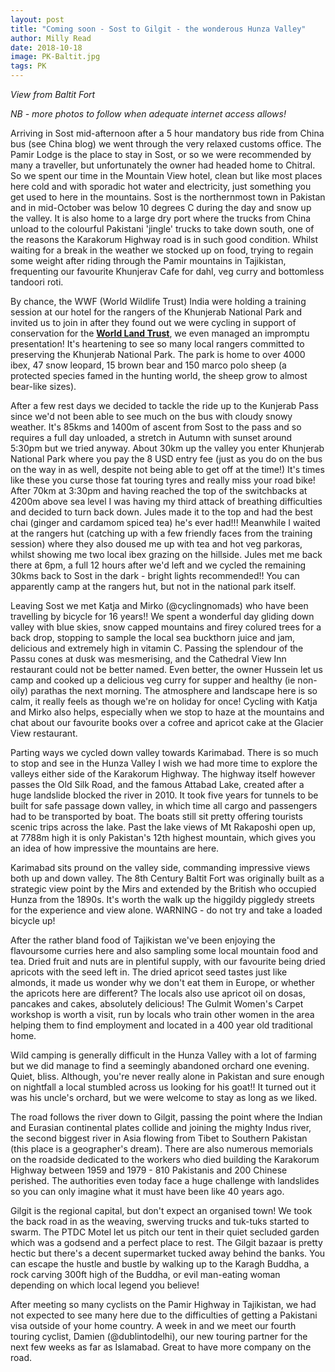 ```yaml
---
layout: post
title: "Coming soon - Sost to Gilgit - the wonderous Hunza Valley"
author: Milly Read
date: 2018-10-18
image: PK-Baltit.jpg
tags: PK
--- 
```


*View from Baltit Fort*  


*NB - more photos to follow when adequate internet access allows!*  

Arriving in Sost mid-afternoon after a 5 hour mandatory bus ride from China bus (see China blog) we went through the very relaxed customs office. The Pamir Lodge is the place to stay in Sost, or so we were recommended by many a traveller, but unfortunately the owner had headed home to Chitral. So we spent our time in the Mountain View hotel, clean but like most places here cold and with sporadic hot water and electricity, just something you get used to here in the mountains. Sost is the northernmost town in Pakistan and in mid-October was below 10 degrees C during the day and snow up the valley. It is also home to a large dry port where the trucks from China unload to the colourful Pakistani 'jingle' trucks to take down south, one of the reasons the Karakorum Highway road is in such good condition. Whilst waiting for a break in the weather we stocked up on food, trying to regain some weight after riding through the Pamir mountains in Tajikistan, frequenting our favourite Khunjerav Cafe for dahl, veg curry and bottomless tandoori roti. 

By chance, the WWF (World Wildlife Trust) India were holding a training session at our hotel for the rangers of the Khunjerab National Park and invited us to join in after they found out we were cycling in support of conservation for the [**World Land Trust**](http://www.worldlandtrust.org/), we even managed an impromptu presentation! It's heartening to see so many local rangers committed to preserving the Khunjerab National Park. The park is home to over 4000 ibex, 47 snow leopard, 15 brown bear and 150 marco polo sheep (a protected species famed in the hunting world, the sheep grow to almost bear-like sizes). 

After a few rest days we decided to tackle the ride up to the Kunjerab Pass since we'd not been able to see much on the bus with cloudy snowy weather. It's 85kms and 1400m of ascent from Sost to the pass and so requires a full day unloaded, a stretch in Autumn with sunset around 5:30pm but we tried anyway. About 30km up the valley you enter Khunjerab National Park where you pay the 8 USD entry fee (just as you do on the bus on the way in as well, despite not being able to get off at the time!) It's times like these you curse those fat touring tyres and really miss your road bike! After 70km at 3:30pm and having reached the top of the switchbacks at 4200m above sea level I was having my third attack of breathing difficulties and decided to turn back down. Jules made it to the top and had the best chai (ginger and cardamom spiced tea) he's ever had!!! Meanwhile I waited at the rangers hut (catching up with a few friendly faces from the training session) where they also doused me up with tea and hot veg parkoras, whilst showing me two local ibex grazing on the hillside. Jules met me back there at 6pm, a full 12 hours after we'd left and we cycled the remaining 30kms back to Sost in the dark - bright lights recommended!! You can apparently camp at the rangers hut, but not in the national park itself. 

Leaving Sost we met Katja and Mirko (@cyclingnomads) who have been travelling by bicycle for 16 years!! We spent a wonderful day gliding down valley with blue skies, snow capped mountains and firey colured trees for a back drop, stopping to sample the local sea buckthorn juice and jam, delicious and extremely high in vitamin C. Passing the splendour of the Passu cones at dusk was mesmerising, and the Cathedral View Inn restaurant could not be better named. Even better, the owner Hussein let us camp and cooked up a delicious veg curry for supper and healthy (ie non-oily) parathas the next morning. The atmosphere and landscape here is so calm, it really feels as though we're on holiday for once! Cycling with Katja and Mirko also helps, especially when we stop to haze at the mountains and chat about our favourite books over a cofree and apricot cake at the Glacier View restaurant. 

Parting ways we cycled down valley towards Karimabad. There is so much to stop and see in the Hunza Valley I wish we had more time to explore the valleys either side of the Karakorum Highway. The highway itself however passes the Old Silk Road, and the famous Attabad Lake, created after a huge landslide blocked the river in 2010. It took five years for tunnels to be built for safe passage down valley, in which time all cargo and passengers had to be transported by boat. The boats still sit pretty offering tourists scenic trips across the lake. Past the lake views of Mt Rakaposhi open up, at 7788m high it is only Pakistan's 12th highest mountain, which gives you an idea of how impressive the mountains are here.

Karimabad sits pround on the valley side, commanding impressive views both up and down valley. The 8th Century Baltit Fort was originally built as a strategic view point by the Mirs and extended by the British who occupied Hunza from the 1890s. It's worth the walk up the higgildy piggledy streets for the experience and view alone. WARNING - do not try and take a loaded bicycle up! 

After the rather bland food of Tajikistan we've been enjoying the flavoursome curries here and also sampling some local mountain food and tea. Dried fruit and nuts are in plentiful supply, with our favourite being dried apricots with the seed left in. The dried apricot seed tastes just like almonds, it made us wonder why we don't eat them in Europe,  or whether the apricots here are different? The locals also use apricot oil on dosas, pancakes and cakes, absolutely delicious!  The Gulmit Women's Carpet workshop is worth a visit, run by locals who train other women in the area helping them to find employment and located in a 400 year old traditional home. 

Wild camping is generally difficult in the Hunza Valley with a lot of farming but we did manage to find a seemingly abandoned orchard one evening. Quiet, bliss. Although, you're never really alone in Pakistan and sure enough on nightfall a local stumbled across us looking for his goat!! It turned out it was his uncle's orchard, but we were welcome to stay as long as we liked. 

The road follows the river down to Gilgit, passing the point where the Indian and Eurasian continental plates collide and joining the mighty Indus river, the second biggest river in Asia flowing from Tibet to Southern Pakistan (this place is a geographer's dream). There are also numerous memorials on the roadside dedicated to the workers who died building the Karakorum Highway between 1959 and 1979 - 810 Pakistanis and 200 Chinese perished. The authorities even today face a huge challenge with landslides so you can only imagine what it must have been like 40 years ago. 

Gilgit is the regional capital, but don't expect an organised town! We took the back road in as the weaving, swerving trucks and tuk-tuks started to swarm. The PTDC Motel let us pitch our tent in their quiet secluded garden which was a godsend and a perfect place to rest. The Gilgit bazaar is pretty hectic but there's a decent supermarket tucked away behind the banks. You can escape the hustle and bustle by walking up to the Karagh Buddha, a rock carving 300ft high of the Buddha, or evil man-eating woman depending on which local legend you believe! 

After meeting so many cyclists on the Pamir Highway in Tajikistan, we had not expected to see many here due to the difficulties of getting a Pakistani visa outside of your home country. A week in and we meet our fourth touring cyclist, Damien (@dublintodelhi), our new touring partner for the next few weeks as far as Islamabad. Great to have more company on the road.
